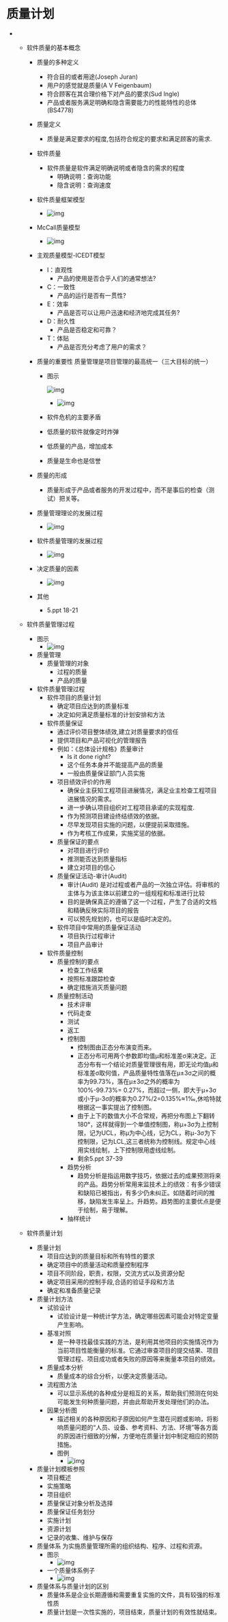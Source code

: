 # 质量计划

- - 软件质量的基本概念

    - 质量的多种定义

      - 符合目的或者用途(Joseph Juran)
      - 用户的感觉就是质量(A V Feigenbaum)
      - 符合顾客在其合理价格下对产品的要求(Sud Ingle)
      - 产品或者服务满足明确和隐含需要能力的性能特性的总体(BS4778)

    - 质量定义

      - 质量是满足要求的程度,包括符合规定的要求和满足顾客的需求.

    - 软件质量

      - 软件质量是软件满足明确说明或者隐含的需求的程度
        - 明确说明：查询功能
        - 隐含说明：查询速度

    - 软件质量框架模型

      - ![img](https://img1.zlogs.net/20/20200117221645.png)

    - McCall质量模型

      - ![img](https://img1.zlogs.net/20/20200117221646.png)

    - 主观质量模型-ICEDT模型

      - I：直观性
        - 产品的使用是否合乎人们的通常想法?
      - C：一致性
        - 产品的运行是否有一贯性?
      - E：效率
        - 产品是否可以让用户迅速和经济地完成其任务?
      - D：耐久性
        - 产品是否稳定和可靠？
      - T：体贴
        - 产品是否充分考虑了用户的需求？

    - 质量的重要性
      质量管理是项目管理的最高统一（三大目标的统一）

      - 图示

        ![img](https://img1.zlogs.net/20/20200117221647.png)

        - ![img](https://img1.zlogs.net/20/20200117221648.png)

      - 软件危机的主要矛盾

      - 低质量的软件就像定时炸弹

      - 低质量的产品，增加成本

      - 质量是生命也是信誉

    - 质量的形成

      - 质量形成于产品或者服务的开发过程中，而不是事后的检查（测试）把关等。

    - 质量管理理论的发展过程

      - ![img](https://img1.zlogs.net/20/20200117221649.png)

    - 软件质量管理的发展过程

      - ![img](https://img1.zlogs.net/20/20200117221650.png)

    - 决定质量的因素

      - ![img](https://img1.zlogs.net/20/20200117221651.png)

    - 其他

      - 5.ppt 18-21

  - 软件质量管理过程

    - 图示
      - ![img](https://img1.zlogs.net/20/20200117221652.png)
    - 质量管理
      - 质量管理的对象
        - 过程的质量
        - 产品的质量
    - 软件质量管理过程
      - 软件项目的质量计划
        - 确定项目应达到的质量标准
        - 决定如何满足质量标准的计划安排和方法
      - 软件质量保证
        - 通过评价项目整体绩效,建立对质量要求的信任
        - 提供项目和产品可视化的管理报告
        - 例如：《总体设计规格》质量审计
          - Is it done right?
          - 这个任务本身并不能提高产品的质量
          - 一般由质量保证部门人员实施
        - 项目绩效评价的作用
          - 确保业主获知工程项目进展情况，满足业主检查工程项目进展情况的需求。
          - 进一步确认项目组织对工程项目承诺的实现程度.
          - 作为预测项目建设终结绩效的依据。
          - 尽早发现项目实施的问题，以便提前采取措施。
          - 作为考核工作成果，实施奖惩的依据。
        - 质量保证的要点
          - 对项目进行评价
          - 推测能否达到质量指标
          - 建立对项目的信心
        - 质量保证活动-审计(Audit)
          - 审计(Audit) 是对过程或者产品的一次独立评估。将审核的主体与为该主体以前建立的一组规程和标准进行比较
          - 目的是确保真正的遵循了这一个过程，产生了合适的文档和精确反映实际项目的报告
          - 可以预先规划的，也可以是临时决定的。
        - 软件项目中常用的质量保证活动
          - 项目执行过程审计
          - 项目产品审计
      - 软件质量控制
        - 质量控制的要点
          - 检查工作结果
          - 按照标准跟踪检查
          - 确定措施消灭质量问题
        - 质量控制活动
          - 技术评审
          - 代码走查
          - 测试
          - 返工
          - 控制图
            - 控制图由正态分布演变而来。
            - 正态分布可用两个参数即均值μ和标准差σ来决定。正态分布有一个结论对质量管理很有用，即无论均值μ和标准差σ取何值，产品质量特性值落在μ±3σ之间的概率为99.73%，落在μ±3σ之外的概率为100%-99.73%=  0.27%，而超过一侧，即大于μ+3σ  或小于μ-3σ的概率为0.27%/2=0.135%≈1‰,休哈特就根据这一事实提出了控制图。
            - 由于上下的数值大小不合常规，再把分布图上下翻转180°，这样就得到一个单值控制图，称μ+3σ为上控制限，记为UCL，称μ为中心线，记为CL，称μ-3σ为下控制限，记为LCL,这三者统称为控制线。规定中心线用实线绘制，上下控制限用虚线绘制。
            - 剩余5.ppt 37-39
          - 趋势分析
            - 趋势分析是指运用数字技巧，依据过去的成果预测将来的产品。趋势分析常用来监技术上的绩效：有多少错误和缺陷已被指出，有多少仍未纠正。如随着时间的推移，缺陷发生率呈上。升趋势。趋势图的主要优点是便于绘制，易于理解。
          - 抽样统计

  - 软件质量计划

    - 质量计划
      - 项目应达到的质量目标和所有特性的要求
      - 确定项目中的质量活动和质量控制程序
      - 项目不同阶段，职责，权限，交流方式以及资源分配
      - 确定项目采用的控制手段,合适的验证手段和方法
      - 确定和准备质量记录
    - 质量计划方法
      - 试验设计
        - 试验设计是一种统计学方法，确定哪些因素可能会对特定变量产生影响。 
      - 基准对照
        - 是一种寻找最佳实践的方法，是利用其他项目的实施情况作为当前项目性能衡量的标准。它通过审查项目的提交结果、项目管理过程、项目成功或者失败的原因等来衡量本项目的绩效。 
      - 质量成本分析
        - 质量成本的综合分析，以便决定质量活动。 
      - 流程图方法
        - 可以显示系统的各种成分是相互的关系，帮助我们预测在何处可能发生何种质量问题，并由此帮助开发处理他们的办法。 
      - 因果分析图
        - 描述相关的各种原因和子原因如何产生潜在问题或影响，将影响质量问题的“人员、设备、参考资料、方法、环境”等各方面的原因进行细致的分解，方便地在质量计划中制定相应的预防措施。 
        - 图例
          - ![img](https://img1.zlogs.net/20/20200117221653.png)
    - 质量计划模板参照
      - 项目概述
      - 实施策略
      - 项目组织
      - 质量保证对象分析及选择
      - 质量保证任务划分
      - 实施计划
      - 资源计划
      - 记录的收集、维护与保存
    - 质量体系
      为实施质量管理所需的组织结构、程序、过程和资源。
      - 图示
        - ![img](https://img1.zlogs.net/20/20200117221654.png)
      - 一个质量体系例子
        - ![img](https://img1.zlogs.net/20/20200117221655.png)
    - 质量体系与质量计划的区别
      - 质量体系是企业长期遵循和需要重复实施的文件，具有较强的标准性质
      - 质量计划是一次性实施的，项目结束，质量计划的有效性就结束。

